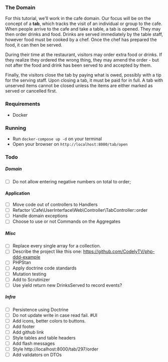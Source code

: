### The Domain
For this tutorial, we'll work in the cafe domain. Our focus will be on the concept of a **tab**, which tracks the visit 
of an individual or group to the cafe. When people arrive to the cafe and take a table, a tab is opened. They may then 
order drinks and food. Drinks are served immediately by the table staff, however food must be cooked by a chef. 
Once the chef has prepared the food, it can then be served.

During their time at the restaurant, visitors may order extra food or drinks. 
If they realize they ordered the wrong thing, they may amend the order - but not after the food and drink has been 
served to and accepted by them.

Finally, the visitors close the tab by paying what is owed, possibly with a tip for the serving staff. 
Upon closing a tab, it must be paid for in full. A tab with unserved items cannot be closed unless the items are either 
marked as served or cancelled first.

### Requirements
- Docker

### Running
- Run `docker-compose up -d` on your terminal
- Open your browser on `http://localhost:8000/tab/open`


### Todo
##### Domain
- [ ] Do not allow entering negative numbers on total to order;
#### Application
- [ ] Move code out of controllers to Handlers
- [ ] Refactor \Cafe\UserInterface\Web\Controller\TabController::order
- [ ] Handle domain exceptions
- [ ] Choose to use or not Commands on the Aggregates
##### Misc
- [ ] Replace every single array for a collection. 
- [ ] Describe the project like this one: https://github.com/CodelyTV/php-ddd-example
- [ ] PHPStan
- [ ] Apply doctrine code standards
- [ ] Mutation testing
- [ ] Add to Scrutinizer
- [ ] Use yield return new DrinksServed to record events?
##### Infra
- [ ] Persistence using Doctrine
- [ ] Do not update write in case read fail.
#UI
- [ ] Add icons, better colors to buttons.
- [ ] Add footer
- [ ] Add github link
- [ ] Style tables and table headers
- [ ] Add flash messages
- [ ] Style http://localhost:8000/tab/297/order
- [ ] Add validators on DTOs